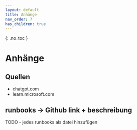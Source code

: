 ```yaml
---
layout: default
title: Anhänge
nav_order: 7
has_children: true
---
```


{: .no_toc }

# Anhänge

## Quellen
- chatgpt.com
- learn.microsoft.com

## runbooks -> Github link + beschreibung

TODO - jedes runbooks als datei hinzufügen
